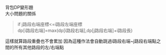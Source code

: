 背包DP變形題<br>
大小問題的關係
>if j路段右端座標<=i路段左端座標<br>
>dp[i路段右端]=max(dp[i路段右端],dp[j路段右端]+i路段長)<br>

這樣就算路段重疊也不會累加 因為這種作法會自動跳過i路段右端~j路段右端點之間的所有其他路段的左/右端點<br>
